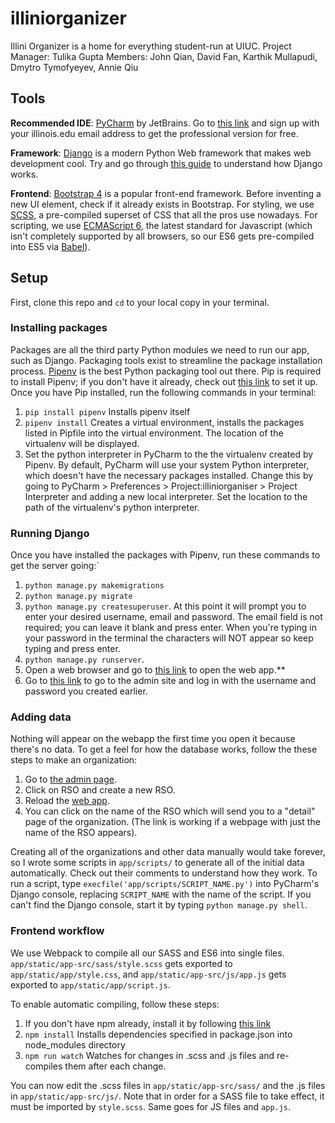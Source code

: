 # illiniorganizer

Illini Organizer is a home for everything student-run at UIUC.
Project Manager: Tulika Gupta
Members: John Qian, David Fan, Karthik Mullapudi, Dmytro Tymofyeyev, Annie Qiu

## Tools

**Recommended IDE**: [PyCharm](https://www.jetbrains.com/pycharm/) by JetBrains.
Go to [this link](https://www.jetbrains.com/student/) and sign up with your illinois.edu email address to get the professional version for free.

**Framework**: [Django](https://www.djangoproject.com) is a modern Python Web framework that makes web development cool.
Try and go through [this guide](https://docs.djangoproject.com/en/1.11/intro/tutorial01/) to understand how Django works.

**Frontend**: [Bootstrap 4](https://getbootstrap.com/docs/3.3/components/) is a popular front-end framework. Before inventing a new UI element, check if it already exists in Bootstrap. For styling, we use [SCSS](http://sass-lang.com/guide), a pre-compiled superset of CSS that all the pros use nowadays. For scripting, we use [ECMAScript 6](http://es6-features.org), the latest standard for Javascript (which isn't completely supported by all browsers, so our ES6 gets pre-compiled into ES5 via [Babel](https://babeljs.io)).

## Setup

First, clone this repo and `cd` to your local copy in your terminal.

### Installing packages

Packages are all the third party Python modules we need to run our app, such as Django. Packaging tools exist to streamline the package installation process. [Pipenv](https://docs.pipenv.org) is the best Python packaging tool out there. Pip is required to install Pipenv; if you don't have it already, check out [this link](https://pip.pypa.io/en/stable/installing/) to set it up. Once you have Pip installed, run the following commands in your terminal:

1. `pip install pipenv` Installs pipenv itself
2. `pipenv install` Creates a virtual environment, installs the packages listed in Pipfile into the virtual environment. The location of the virtualenv will be displayed.
3. Set the python interpreter in PyCharm to the the virtualenv created by Pipenv. By default, PyCharm will use your system Python interpreter, which doesn't have the necessary packages installed. Change this by going to PyCharm > Preferences > Project:illiniorganiser > Project Interpreter and adding a new local interpreter. Set the location to the path of the virtualenv's python interpreter.

### Running Django

Once you have installed the packages with Pipenv, run these commands to get the server going:`

1. `python manage.py makemigrations`
2. `python manage.py migrate`
3. `python manage.py createsuperuser`. At this point it will prompt you to enter your desired username, email and password. The email field is not required; you can leave it blank and press enter. When you're typing in your password in the terminal the characters will NOT appear so keep typing and press enter. 
4. `python manage.py runserver`. 
5. Open a web browser and go to [this link](http://127.0.0.1:8000/app/#) to open the web app.** 
6. Go to [this link](http://127.0.0.1:8000/admin/) to go to the admin site and log in with the username and password you created earlier.

### Adding data

Nothing will appear on the webapp the first time you open it because there's no data. To get a feel for how the database works, follow the these steps to make an organization:

1. Go to [the admin page](http://127.0.0.1:8000/admin/). 
2. Click on RSO and create a new RSO. 
3. Reload the [web app](http://127.0.0.1:8000/).
4. You can click on the name of the RSO which will send you to a "detail" page of the organization. (The link is working if a webpage with just the name of the RSO appears).

Creating all of the organizations and other data manually would take forever, so I wrote some scripts in `app/scripts/` to generate all of the initial data automatically. Check out their comments to understand how they work. To run a script, type `execfile('app/scripts/SCRIPT_NAME.py')` into PyCharm's Django console, replacing `SCRIPT_NAME` with the name of the script. If you can't find the Django console, start it by typing `python manage.py shell`.

### Frontend workflow

We use Webpack to compile all our SASS and ES6 into single files. `app/static/app-src/sass/style.scss` gets exported to `app/static/app/style.css`, and `app/static/app-src/js/app.js` gets exported to `app/static/app/script.js`.

To enable automatic compiling, follow these steps:

1. If you don't have npm already, install it by following [this link](http://blog.npmjs.org/post/85484771375/how-to-install-npm)
2. `npm install` Installs dependencies specified in package.json into node_modules directory
3. `npm run watch` Watches for changes in .scss and .js files and re-compiles them after each change.

You can now edit the .scss files in `app/static/app-src/sass/` and the .js files in `app/static/app-src/js/`. Note that in order for a SASS file to take effect, it must be imported by `style.scss`. Same goes for JS files and `app.js`.
